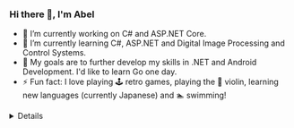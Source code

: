 ### Hi there 👋, I'm Abel
- 🔭 I’m currently working on C# and ASP.NET Core.
- 🌱 I’m currently learning C#, ASP.NET and Digital Image Processing and Control Systems.
- 📖 My goals are to further develop my skills in .NET and Android Development. I'd like to learn Go one day.
- ⚡ Fun fact: I love playing 🕹 retro games, playing the 🎻 violin, learning new languages (currently Japanese) and 🏊 swimming! 

<details>
  <center>
  <summary>Github Stats</summary>
  <img align="center" alt="Abel's GitHub Metric" src="https://github.com/abelpinheiro/abelpinheiro/blob/main/github-metrics.svg" />  </center>
</details>
 <!--
**abelpinheiro/abelpinheiro** is a ✨ _special_ ✨ repository because its `README.md` (this file) appears on your GitHub profile.
Here are some ideas to get you started:
- 🔭 I’m currently working on ...
- 🌱 I’m currently learning ...
- 👯 I’m looking to collaborate on ...
- 🤔 I’m looking for help with ...
- 💬 Ask me about ...
- 📫 How to reach me: ...
- 😄 Pronouns: ...
- ⚡ Fun fact: ...
-->
